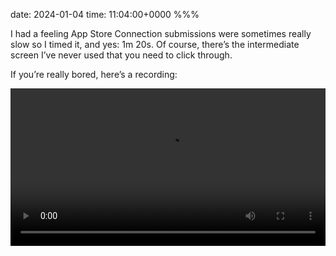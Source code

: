 date: 2024-01-04
time: 11:04:00+0000
%%%

I had a feeling App Store Connection submissions were sometimes really slow so I timed it, and yes: 1m 20s. Of course, there’s the intermediate screen I’ve never used that you need to click through.

If you’re really bored, here’s a recording:

<video src="app-store-connect-submission.mp4" controls width="100%" />
